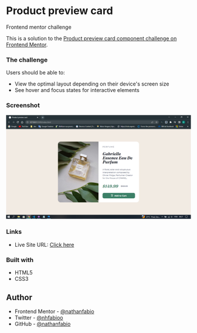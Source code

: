# Product preview card

 Frontend mentor challenge

This is a solution to the [Product preview card component challenge on Frontend Mentor](https://www.frontendmentor.io/challenges/product-preview-card-component-GO7UmttRfa).

### The challenge

Users should be able to:

- View the optimal layout depending on their device's screen size
- See hover and focus states for interactive elements

### Screenshot
<img src="screenshot.png" alt="screenshot">

### Links

- Live Site URL: <a href="">Click here</a>

### Built with
- HTML5
- CSS3


## Author

- Frontend Mentor - [@nathanfabio](https://www.frontendmentor.io/profile/yourusername)
- Twitter - [@nhfabioo](https://www.twitter.com/nhfabioo)
- GitHub  -  [@nathanfabio](https://github.com/nathanfabio)